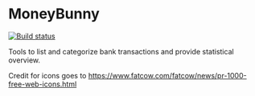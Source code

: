 # MoneyBunny

[![Build status](https://ci.appveyor.com/api/projects/status/hhbse45bkbaq76yy/branch/master?svg=true)](https://ci.appveyor.com/project/SebastianBecker2/moneybunny/branch/master)

Tools to list and categorize bank transactions and provide statistical overview.

Credit for icons goes to https://www.fatcow.com/fatcow/news/pr-1000-free-web-icons.html
